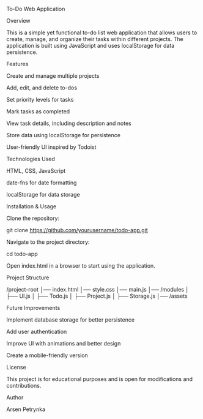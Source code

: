 To-Do Web Application

Overview

This is a simple yet functional to-do list web application that allows users to create, manage, and organize their tasks within different projects. The application is built using JavaScript and uses localStorage for data persistence.

Features

Create and manage multiple projects

Add, edit, and delete to-dos

Set priority levels for tasks

Mark tasks as completed

View task details, including description and notes

Store data using localStorage for persistence

User-friendly UI inspired by Todoist

Technologies Used

HTML, CSS, JavaScript

date-fns for date formatting

localStorage for data storage

Installation & Usage

Clone the repository:

git clone https://github.com/yourusername/todo-app.git

Navigate to the project directory:

cd todo-app

Open index.html in a browser to start using the application.

Project Structure

/project-root
│── index.html
│── style.css
│── main.js
│── /modules
│    ├── UI.js
│    ├── Todo.js
│    ├── Project.js
│    ├── Storage.js
│── /assets

Future Improvements

Implement database storage for better persistence

Add user authentication

Improve UI with animations and better design

Create a mobile-friendly version

License

This project is for educational purposes and is open for modifications and contributions.

Author

Arsen Petrynka

